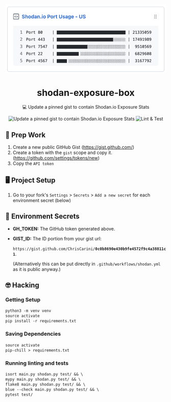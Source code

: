 <p align='center'>
  <img src="images/shodan-port-usage-box.png" width="600px">
  <h1 align="center">shodan-exposure-box</h1>
  <p align="center">💻 Update a pinned gist to contain Shodan.io Exposure Stats</p>
  <p align="center">
    <img src="https://github.com/ChrisCarini/shodan-exposure-box/workflows/Update%20gist%20with%20Shodan%20Stats/badge.svg?branch=main" alt="Update a pinned gist to contain Shodan.io Exposure Stats">
    <img src="https://github.com/ChrisCarini/shodan-exposure-box/workflows/Linting%20%26%20Test/badge.svg?branch=main" alt="Lint & Test">
  </p>
</p>

## 🎒 Prep Work

1. Create a new public GitHub Gist (https://gist.github.com/)
2. Create a token with the `gist` scope and copy it. (https://github.com/settings/tokens/new)
3. Copy the `API token`

## 🖥 Project Setup

1. Go to your fork's `Settings` > `Secrets` > `Add a new secret` for each environment secret (below)

## 🤫 Environment Secrets

- **GH_TOKEN:** The GitHub token generated above.
- **GIST_ID:** The ID portion from your gist url:

  `https://gist.github.com/ChrisCarini/`**`0c0b8690e430b9fe4572f9c4a38811c1`**.

  (Alternatively this can be put directly in `.github/workflows/shodan.yml` as it is public anyway.)

## 🤓 Hacking

### Getting Setup

```shell
python3 -m venv venv
source activate
pip install -r requirements.txt
```

### Saving Dependencies

```shell
source activate
pip-chill > requirements.txt
```

### Running linting and tests

```shell
isort main.py shodan.py test/ && \
mypy main.py shodan.py test/ && \
flake8 main.py shodan.py test/ && \
blue --check main.py shodan.py test/ && \
pytest test/
```